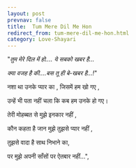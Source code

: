 ```yaml
---
layout: post
prevnav: false
title:  Tum Mere Dil Me Hon
redirect_from: tum-mere-dil-me-hon.html
category: Love-Shayari
---
```

"*तुम मेरे दिल में हो.... ये सबको खबर है...*

*क्या वजह है की....बस तू ही बे-खबर है...!*"

नशा था उनके प्यार का , जिसमें हम खो गए , 

उन्हें भी पता नहीं चला कि कब हम उनके हो गए।

तेरी मोहब्बत से मुझे इनकार नहीं , 

कौन कहता है जान मुझे तुझसे प्यार नहीं , 

तुझसे वादा है साथ निभाने का, 

पर मुझे अपनी साँसों पर ऐतबार नहीं…",

